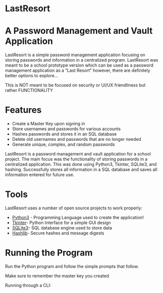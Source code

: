 # LastResort
# A Password Management and Vault Application
LastResort is a simple password management application focusing on storing passwords and information in a centralized program. LastResort was meant to be a school prototype version which can be used as a password management application as a "Last Resort" however, there are definitely better options to explore...

This is NOT meant to be focused on security or UI/UX friendliness but rather FUNCTIONALITY
# Features
- Create a Master Key upon signing in
- Store usernames and passwords for various accounts
- Hashes passwords and stores it in an SQL database
- Delete old usernames and passwords that are no longer needed
- Generate unique, complex, and random passwords

LastResort is a password management and vault application for a school project. The main focus was the functionality of storing passwords in a centralized application. This was done using Python3, Tkinter, SQLite3, and hashing. Successfully stores all information in a SQL database and saves all information entered for future use.
# Tools
LastResort uses a number of open source projects to work properly:

- [Python3](https://www.python.org/) - Programming Language used to create the application!
- [Tkinter](https://docs.python.org/3/library/tkinter.html)- Python Interface for a simple GUI design
- [SQLite3](https://docs.python.org/3/library/sqlite3.html)- SQL database engine used to store data
- [Hashlib](https://docs.python.org/3/library/hashlib.html)- Secure hashes and message digests
# Running the Program
Run the Python program and follow the simple prompts that follow.

Make sure to remember the master key you created

Running through a CLI:
